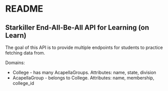 # README

## Starkiller End-All-Be-All API for Learning (on Learn)

The goal of this API is to provide multiple endpoints for students to practice fetching data from.

Domains:
- College - has many AcapellaGroups. Attributes: name, state, division
- AcapellaGroup - belongs to College. Attributes: name, membership, college_id
